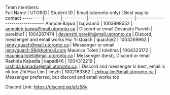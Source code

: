 Team members:
<br/>
   Full Name | UTORID | Student ID | Email (utoronto only) | Best way to contact
   ----------|--------|------------|-----------------------|---------------------------------
Anmole Bajwa | bajwaan5 | 1003898552 | anmoleb.bajwa@mail.utoronto.ca | Discord or email
Devanshi Parekh | parekhd1 | 1004267474 | devanshi.parekh@mail.utoronto.ca  | Discord, messenger and email works
Hui Yi Quach | quachje2 | 1004269962 |  jenny.quach@mail.utoronto.ca | Messenger or email jennyquach.99@hotmail.com 
Maunica Toleti | toletima  | 1004323172 | maunica.toleti@mail.utoronto.ca | Messenger (best), Discord or email
Rashida Kapadia | kapadi46 |  1004312219 |  rashida.kapadia@mail.utoronto.ca. |  Discord and messenger is best, email is ok too
Zhi Hua Lim | limzhi | 1002183362 | zhihua.lim@mail.utoronto.ca | Messenger preferred, but discord and email works too

Discord Link: https://discord.gg/afz58v
